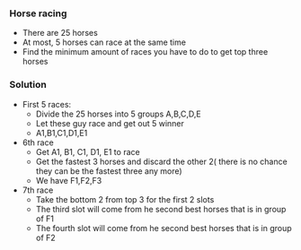 ### Horse racing
- There are 25 horses
- At most, 5 horses can race at the same time
- Find the minimum amount of races you have to do to get top three horses 

### Solution
- First 5 races:
  - Divide the 25 horses into 5 groups  A,B,C,D,E
  - Let these guy race and get out 5 winner
  - A1,B1,C1,D1,E1
- 6th race
  - Get A1, B1, C1, D1, E1 to race
  - Get the fastest 3 horses and discard the other 2( there is no chance they can be the fastest three any more)
  - We have F1,F2,F3
- 7th race
  - Take the bottom 2 from top 3 for the first 2 slots
  - The third slot will come from he second best horses that is in group of F1
  - The fourth slot will come from he second best horses that is in group of F2
